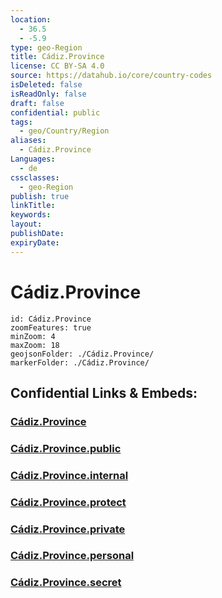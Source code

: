 ```yaml
---
location:
  - 36.5
  - -5.9
type: geo-Region
title: Cádiz.Province
license: CC BY-SA 4.0
source: https://datahub.io/core/country-codes
isDeleted: false
isReadOnly: false
draft: false
confidential: public
tags:
  - geo/Country/Region
aliases:
  - Cádiz.Province
Languages:
  - de
cssclasses:
  - geo-Region
publish: true
linkTitle:
keywords:
layout:
publishDate:
expiryDate:
---
```


# Cádiz.Province

```leaflet
id: Cádiz.Province
zoomFeatures: true 
minZoom: 4 
maxZoom: 18
geojsonFolder: ./Cádiz.Province/
markerFolder: ./Cádiz.Province/
```


## Confidential Links & Embeds: 

### [Cádiz.Province](/_Standards/Earth/Continent/Europe/Europe~South/Spain/Provinces~Spain/Andalusia/Cádiz.Province.md) 

### [Cádiz.Province.public](/_public/Earth/Continent/Europe/Europe~South/Spain/Provinces~Spain/Andalusia/Cádiz.Province.public.md) 

### [Cádiz.Province.internal](/_internal/Earth/Continent/Europe/Europe~South/Spain/Provinces~Spain/Andalusia/Cádiz.Province.internal.md) 

### [Cádiz.Province.protect](/_protect/Earth/Continent/Europe/Europe~South/Spain/Provinces~Spain/Andalusia/Cádiz.Province.protect.md) 

### [Cádiz.Province.private](/_private/Earth/Continent/Europe/Europe~South/Spain/Provinces~Spain/Andalusia/Cádiz.Province.private.md) 

### [Cádiz.Province.personal](/_personal/Earth/Continent/Europe/Europe~South/Spain/Provinces~Spain/Andalusia/Cádiz.Province.personal.md) 

### [Cádiz.Province.secret](/_secret/Earth/Continent/Europe/Europe~South/Spain/Provinces~Spain/Andalusia/Cádiz.Province.secret.md)

